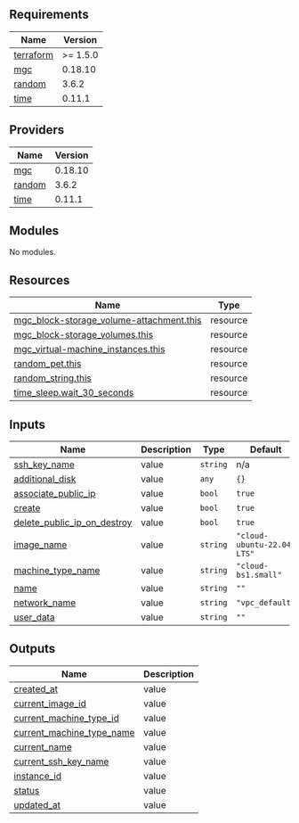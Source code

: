## Requirements

| Name | Version |
|------|---------|
| <a name="requirement_terraform"></a> [terraform](#requirement\_terraform) | >= 1.5.0 |
| <a name="requirement_mgc"></a> [mgc](#requirement\_mgc) | 0.18.10 |
| <a name="requirement_random"></a> [random](#requirement\_random) | 3.6.2 |
| <a name="requirement_time"></a> [time](#requirement\_time) | 0.11.1 |

## Providers

| Name | Version |
|------|---------|
| <a name="provider_mgc"></a> [mgc](#provider\_mgc) | 0.18.10 |
| <a name="provider_random"></a> [random](#provider\_random) | 3.6.2 |
| <a name="provider_time"></a> [time](#provider\_time) | 0.11.1 |

## Modules

No modules.

## Resources

| Name | Type |
|------|------|
| [mgc_block-storage_volume-attachment.this](https://registry.terraform.io/providers/MagaluCloud/mgc/0.18.10/docs/resources/block-storage_volume-attachment) | resource |
| [mgc_block-storage_volumes.this](https://registry.terraform.io/providers/MagaluCloud/mgc/0.18.10/docs/resources/block-storage_volumes) | resource |
| [mgc_virtual-machine_instances.this](https://registry.terraform.io/providers/MagaluCloud/mgc/0.18.10/docs/resources/virtual-machine_instances) | resource |
| [random_pet.this](https://registry.terraform.io/providers/hashicorp/random/3.6.2/docs/resources/pet) | resource |
| [random_string.this](https://registry.terraform.io/providers/hashicorp/random/3.6.2/docs/resources/string) | resource |
| [time_sleep.wait_30_seconds](https://registry.terraform.io/providers/hashicorp/time/0.11.1/docs/resources/sleep) | resource |

## Inputs

| Name | Description | Type | Default | Required |
|------|-------------|------|---------|:--------:|
| <a name="input_ssh_key_name"></a> [ssh\_key\_name](#input\_ssh\_key\_name) | value | `string` | n/a | yes |
| <a name="input_additional_disk"></a> [additional\_disk](#input\_additional\_disk) | value | `any` | `{}` | no |
| <a name="input_associate_public_ip"></a> [associate\_public\_ip](#input\_associate\_public\_ip) | value | `bool` | `true` | no |
| <a name="input_create"></a> [create](#input\_create) | value | `bool` | `true` | no |
| <a name="input_delete_public_ip_on_destroy"></a> [delete\_public\_ip\_on\_destroy](#input\_delete\_public\_ip\_on\_destroy) | value | `bool` | `true` | no |
| <a name="input_image_name"></a> [image\_name](#input\_image\_name) | value | `string` | `"cloud-ubuntu-22.04 LTS"` | no |
| <a name="input_machine_type_name"></a> [machine\_type\_name](#input\_machine\_type\_name) | value | `string` | `"cloud-bs1.small"` | no |
| <a name="input_name"></a> [name](#input\_name) | value | `string` | `""` | no |
| <a name="input_network_name"></a> [network\_name](#input\_network\_name) | value | `string` | `"vpc_default"` | no |
| <a name="input_user_data"></a> [user\_data](#input\_user\_data) | value | `string` | `""` | no |

## Outputs

| Name | Description |
|------|-------------|
| <a name="output_created_at"></a> [created\_at](#output\_created\_at) | value |
| <a name="output_current_image_id"></a> [current\_image\_id](#output\_current\_image\_id) | value |
| <a name="output_current_machine_type_id"></a> [current\_machine\_type\_id](#output\_current\_machine\_type\_id) | value |
| <a name="output_current_machine_type_name"></a> [current\_machine\_type\_name](#output\_current\_machine\_type\_name) | value |
| <a name="output_current_name"></a> [current\_name](#output\_current\_name) | value |
| <a name="output_current_ssh_key_name"></a> [current\_ssh\_key\_name](#output\_current\_ssh\_key\_name) | value |
| <a name="output_instance_id"></a> [instance\_id](#output\_instance\_id) | value |
| <a name="output_status"></a> [status](#output\_status) | value |
| <a name="output_updated_at"></a> [updated\_at](#output\_updated\_at) | value |